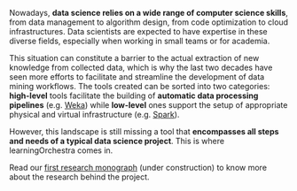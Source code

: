 Nowadays, **data science relies on a wide range of computer science skills**, from data management to algorithm design, from code optimization to cloud infrastructures. Data scientists are expected to have expertise in these diverse fields, especially when working in small teams or for academia.

This situation can constitute a barrier to the actual extraction of new knowledge from collected data,
which is why the last two decades have seen more efforts to facilitate and streamline the development of
data mining workflows. The tools created can be sorted into two categories: **high-level** tools facilitate
the building of **automatic data processing pipelines** (e.g. [Weka](https://www.cs.waikato.ac.nz/ml/weka/))
while **low-level** ones support the setup of appropriate physical and virtual infrastructure (e.g. [Spark](https://spark.apache.org/)).

However, this landscape is still missing a tool that **encompasses all steps and needs of a typical data science project**. This is where learningOrchestra comes in.

Read our [first research monograph](https://drive.google.com/file/d/1ZDrTR58pBuobpgwB_AOOFTlfmZEY6uQS/view) (under construction) to know more about the research behind the project.
